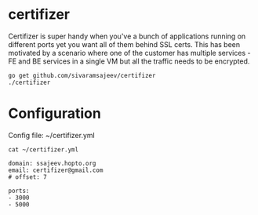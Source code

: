 # certifizer

Certifizer is super handy when you've a bunch of applications running on different ports yet you want all of them behind SSL certs. This has been motivated by a scenario where one of the customer has multiple services - FE and BE services in a single VM but all the traffic needs to be encrypted. 


```
go get github.com/sivaramsajeev/certifizer
./certifizer
```



# Configuration
Config file: ~/certifizer.yml

```
cat ~/certifizer.yml

domain: ssajeev.hopto.org
email: certifizer@gmail.com
# offset: 7

ports:
- 3000
- 5000
```





